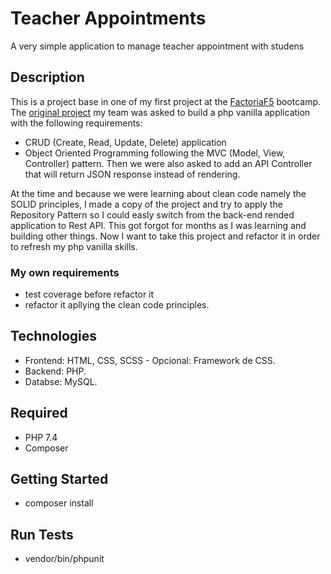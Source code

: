 # Teacher Appointments

A very simple application to manage teacher appointment with studens

## Description

This is a project base in one of my first project at the [FactoriaF5]() bootcamp.
The [original project]() my team was asked to build a php vanilla application with the following requirements:
- CRUD (Create, Read, Update, Delete) application
- Object Oriented Programming following the MVC (Model, View, Controller) pattern.
Then we were also asked to add an API Controller that will return JSON response instead of rendering.

At the time and because we were learning about clean code namely the SOLID principles, I made a copy of the project and try to apply the Repository Pattern so I could easly switch from the back-end rended application to Rest API. This got forgot for months as I was learning and building other things. 
Now I want to take this project and refactor it in order to refresh my php vanilla skills.

### My own requirements
- test coverage before refactor it
- refactor it apllying the clean code principles.


## Technologies

- Frontend: HTML, CSS, SCSS - Opcional: Framework de CSS.
- Backend: PHP.
- Databse: MySQL.

## Required

- PHP 7.4
- Composer

## Getting Started

- composer install

## Run Tests

- vendor/bin/phpunit



